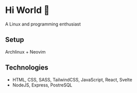 # Hi World 👋
A Linux and programming enthusiast
## Setup

Archlinux + Neovim

## Technologies
- HTML, CSS, SASS, TailwindCSS, JavaScript, React, Svelte
- NodeJS, Express, PostreSQL
